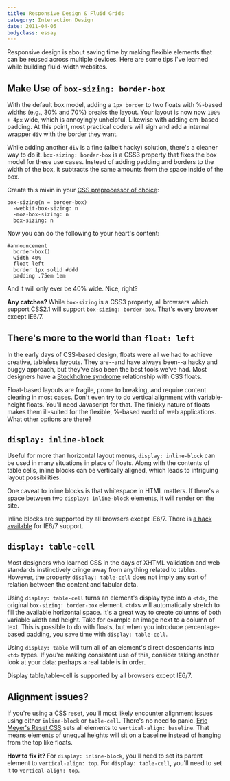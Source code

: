 ```yaml
---
title: Responsive Design & Fluid Grids
category: Interaction Design
date: 2011-04-05
bodyclass: essay
---
```


Responsive design is about saving time by making flexible elements that can be reused across multiple devices. Here are some tips I've learned while building fluid-width websites.

## Make Use of `box-sizing: border-box`

With the default box model, adding a `1px border` to two floats with %-based widths (e.g., 30% and 70%) breaks the layout. Your layout is now now `100% + 4px` wide, which is annoyingly unhelpful. Likewise with adding em-based padding. At this point, most practical coders will sigh and add a internal wrapper `div` with the border they want.

While adding another `div` is a fine (albeit hacky) solution, there's a cleaner way to do it. `box-sizing: border-box` is a CSS3 property that fixes the box model for these use cases. Instead of adding padding and borders to the width of the box, it subtracts the same amounts from the space inside of the box. 

Create this mixin in your [CSS preprocessor of choice](http://nylira.com/stylus-the-revolutionary-successor-to-css):

    box-sizing(n = border-box)
      -webkit-box-sizing: n
      -moz-box-sizing: n
      box-sizing: n

Now you can do the following to your heart's content:

    #announcement
      border-box()
      width 40%
      float left
      border 1px solid #ddd
      padding .75em 1em

And it will only ever be 40% wide. Nice, right?

__Any catches?__ While `box-sizing` is a CSS3 property, all browsers which support CSS2.1 will support `box-sizing: border-box`. That's every browser except IE6/7.

## There's more to the world than `float: left`

In the early days of CSS-based design, floats were all we had to achieve creative, tableless layouts. They are--and have always been--a hacky and buggy approach, but they've also been the best tools we've had. Most designers have a [Stockholme syndrome](http://en.wikipedia.org/wiki/Stockholm_syndrome) relationship with CSS floats.

Float-based layouts are fragile, prone to breaking, and require content clearing in most cases. Don't even try to do vertical alignment with variable-height floats. You'll need Javascript for that. The finicky nature of floats makes them ill-suited for the flexible, %-based world of web applications. What other options are there?

## `display: inline-block`
Useful for more than horizontal layout menus, `display: inline-block` can be used in many situations in place of floats. Along with the contents of table cells, inline blocks can be vertically aligned, which leads to intriguing layout possibilities.

One caveat to inline blocks is that whitespace in HTML matters. If there's a space between two `display: inline-block` elements, it will render on the site.

Inline blocks are supported by all browsers except IE6/7. There is [a hack available](http://blog.mozilla.com/webdev/2009/02/20/cross-browser-inline-block/) for IE6/7 support.

## `display: table-cell`
Most designers who learned CSS in the days of XHTML validation and web standards instinctively cringe away from anything related to tables. However, the property `display: table-cell` does not imply any sort of relation between the content and tabular data.

Using `display: table-cell` turns an element's display type into a `<td>`, the original `box-sizing: border-box` element. `<td>`s will automatically stretch to fill the available horizontal space. It's a great way to create columns of both variable width and height. Take for example an image next to a column of text. This is possible to do with floats, but when you introduce percentage-based padding, you save time with `display: table-cell`.

Using `display: table` will turn all of an element's direct descendants into `<td>` types. If you're making consistent use of this, consider taking another look at your data: perhaps a real table is in order.

Display table/table-cell is supported by all browsers except IE6/7.

## Alignment issues?

If you're using a CSS reset, you'll most likely encounter alignment issues using either `inline-block` or `table-cell`. There's no need to panic. [Eric Meyer's Reset CSS](http://meyerweb.com/eric/tools/css/reset/) sets all elements to `vertical-align: baseline`. That means elements of unequal heights will sit on a baseline instead of hanging from the top like floats.

__How to fix it?__ For `display: inline-block`, you'll need to set its parent element to `vertical-align: top`. For `display: table-cell`, you'll need to set it to `vertical-align: top`.

